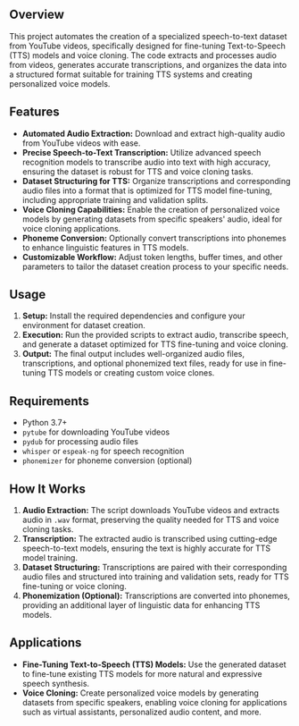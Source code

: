 ## Overview

This project automates the creation of a specialized speech-to-text dataset from YouTube videos, specifically designed for fine-tuning Text-to-Speech (TTS) models and voice cloning. The code extracts and processes audio from videos, generates accurate transcriptions, and organizes the data into a structured format suitable for training TTS systems and creating personalized voice models.

## Features

- **Automated Audio Extraction:** Download and extract high-quality audio from YouTube videos with ease.
- **Precise Speech-to-Text Transcription:** Utilize advanced speech recognition models to transcribe audio into text with high accuracy, ensuring the dataset is robust for TTS and voice cloning tasks.
- **Dataset Structuring for TTS:** Organize transcriptions and corresponding audio files into a format that is optimized for TTS model fine-tuning, including appropriate training and validation splits.
- **Voice Cloning Capabilities:** Enable the creation of personalized voice models by generating datasets from specific speakers' audio, ideal for voice cloning applications.
- **Phoneme Conversion:** Optionally convert transcriptions into phonemes to enhance linguistic features in TTS models.
- **Customizable Workflow:** Adjust token lengths, buffer times, and other parameters to tailor the dataset creation process to your specific needs.

## Usage

1. **Setup:** Install the required dependencies and configure your environment for dataset creation.
2. **Execution:** Run the provided scripts to extract audio, transcribe speech, and generate a dataset optimized for TTS fine-tuning and voice cloning.
3. **Output:** The final output includes well-organized audio files, transcriptions, and optional phonemized text files, ready for use in fine-tuning TTS models or creating custom voice clones.

## Requirements

- Python 3.7+
- `pytube` for downloading YouTube videos
- `pydub` for processing audio files
- `whisper` or `espeak-ng` for speech recognition
- `phonemizer` for phoneme conversion (optional)

## How It Works

1. **Audio Extraction:** The script downloads YouTube videos and extracts audio in `.wav` format, preserving the quality needed for TTS and voice cloning tasks.
2. **Transcription:** The extracted audio is transcribed using cutting-edge speech-to-text models, ensuring the text is highly accurate for TTS model training.
3. **Dataset Structuring:** Transcriptions are paired with their corresponding audio files and structured into training and validation sets, ready for TTS fine-tuning or voice cloning.
4. **Phonemization (Optional):** Transcriptions are converted into phonemes, providing an additional layer of linguistic data for enhancing TTS models.

## Applications

- **Fine-Tuning Text-to-Speech (TTS) Models:** Use the generated dataset to fine-tune existing TTS models for more natural and expressive speech synthesis.
- **Voice Cloning:** Create personalized voice models by generating datasets from specific speakers, enabling voice cloning for applications such as virtual assistants, personalized audio content, and more.
